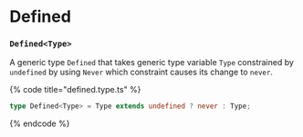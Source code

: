 # Defined

### `Defined<Type>`

A generic type `Defined` that takes generic type variable `Type` constrained by `undefined` by using `Never` which constraint causes its change to `never`.

{% code title="defined.type.ts" %}
```typescript
type Defined<Type> = Type extends undefined ? never : Type;
```
{% endcode %}


